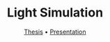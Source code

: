 <h1 align=center>Light Simulation</h1>

<p align=center>
	<a href="https://raw.githubusercontent.com/schulze-paul/BIAS-SPICE/master/BachelorThesis.pdf">Thesis</a> • <a href="https://raw.githubusercontent.com/schulze-paul/BIAS-SPICE/master/BA_Paul_Schulze_Presentation.pdf">Presentation</a>
</p>
